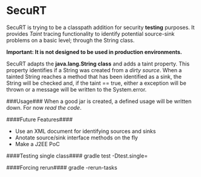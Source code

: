 SecuRT
======

SecuRT is trying to be a classpath addition for security **testing** 
purposes. It provides *Taint* tracing functionality to identify potential 
source-sink problems on a basic level; through the String class.

**Important: It is not designed to be used in production environments.**

SecuRT adapts the **java.lang.String class** and adds a taint property. 
This property identifies if a String was created from a *dirty source*. 
When a tainted String reaches a method that has been identified as a sink, 
the String will be checked and, if the taint == true, either a exception 
will be thrown or a message will be written to the System.error.

###Usage###
When a good jar is created, a defined usage will be written down. For now
*read the code*.

####Future Features####
+ Use an XML document for identifying sources and sinks
+ Anotate source/sink interface methods on the fly
+ Make a J2EE PoC


####Testing single class####
gradle test -Dtest.single=

####Forcing rerun####
gradle -rerun-tasks